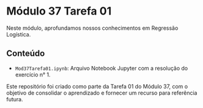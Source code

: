 # Módulo 37 Tarefa 01

Neste módulo, aprofundamos nossos conhecimentos em Regressão Logística.

## Conteúdo

- `Mod37Tarefa01.ipynb`: Arquivo Notebook Jupyter com a resolução do exercício n° 1.

Este repositório foi criado como parte da Tarefa 01 do Módulo 37, com o objetivo de consolidar o aprendizado e fornecer um recurso para referência futura.
